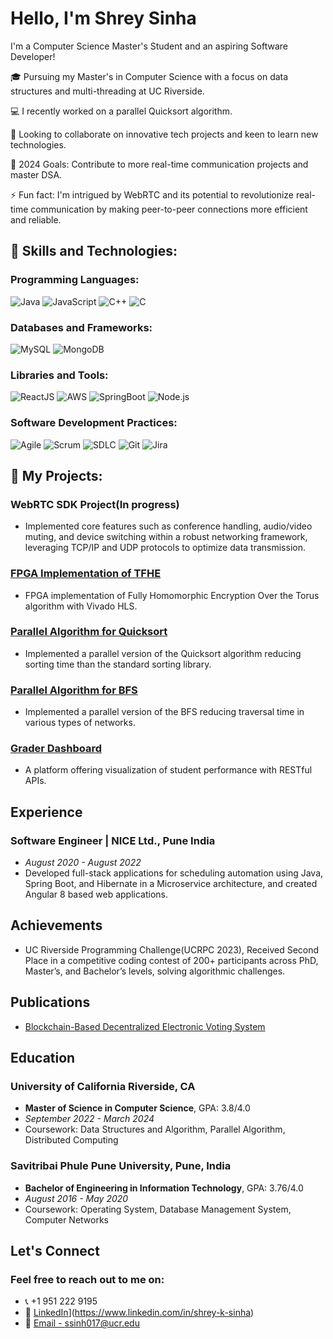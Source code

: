 # Hello, I'm Shrey Sinha

I'm a Computer Science Master's Student and an aspiring Software Developer!

🎓 Pursuing my Master's in Computer Science with a focus on data structures and multi-threading at UC Riverside.

💻 I recently worked on a parallel Quicksort algorithm.

<!--📚 Enhancing my knowledge in Data Structures and Algorithms for future opportunities. -->
🤝 Looking to collaborate on innovative tech projects and keen to learn new technologies.

🎯 2024 Goals: Contribute to more real-time communication projects and master DSA.

⚡ Fun fact:  I'm intrigued by WebRTC and its potential to revolutionize real-time communication by making peer-to-peer connections more efficient and reliable.

## 🚀 Skills and Technologies:

### Programming Languages:
![Java](https://img.shields.io/badge/-Java-007396?style=flat&logo=Java&logoColor=white)
![JavaScript](https://img.shields.io/badge/-JavaScript-F7DF1E?style=flat&logo=javascript&logoColor=black)
![C++](https://img.shields.io/badge/-C++-blue?logo=cplusplus)
![C](https://img.shields.io/badge/-C-A8B9CC?style=flat&logo=C&logoColor=white)

### Databases and Frameworks:
![MySQL](https://img.shields.io/badge/-MySQL-4479A1?style=flat&logo=mysql&logoColor=white)
![MongoDB](https://img.shields.io/badge/-MongoDB-47A248?style=flat&logo=mongodb&logoColor=white)

### Libraries and Tools:
![ReactJS](https://img.shields.io/badge/-ReactJS-61DAFB?style=flat&logo=react&logoColor=black)
![AWS](https://img.shields.io/badge/-AWS-232F3E?style=flat&logo=amazon-aws&logoColor=white)
![SpringBoot](https://img.shields.io/badge/SpringBoot-6DB33F?style=flat-square&logo=Spring&logoColor=white)
![Node.js](https://img.shields.io/npm/v/npm.svg?logo=nodedotjs)

### Software Development Practices:
![Agile](https://img.shields.io/badge/-Agile-007396?style=flat)
![Scrum](https://img.shields.io/badge/-Scrum-008680?style=flat)
![SDLC](https://img.shields.io/badge/-SDLC-FCC624?style=flat)
![Git](https://img.shields.io/badge/-Git-F05032?style=flat&logo=git&logoColor=white)
![Jira](https://img.shields.io/badge/-Jira-0052CC?style=flat&logo=jira&logoColor=white)

## 🚀 My Projects:

### WebRTC SDK Project(In progress)
- Implemented core features such as conference handling, audio/video muting, and device switching within
a robust networking framework, leveraging TCP/IP and UDP protocols to optimize data transmission.

### [FPGA Implementation of TFHE](https://github.com/shreks99/fpga-tfhe)
- FPGA implementation of Fully Homomorphic Encryption Over the Torus algorithm with Vivado HLS.

### [Parallel Algorithm for Quicksort](https://github.com/ucrparlay-class/project1-shreks99)
- Implemented a parallel version of the Quicksort algorithm reducing sorting time than the standard sorting library.

### [Parallel Algorithm for BFS](https://github.com/ucrparlay-class/project2-shreks99)
- Implemented a parallel version of the BFS reducing traversal time in various types of networks.

### [Grader Dashboard](https://github.com/shreks99/Grader-Dashboard)
- A platform offering visualization of student performance with RESTful APIs.
  
<!--### JWT Authentication App
- Developed a secure application with JWT-based user authentication.
-->
## Experience

### Software Engineer | NICE Ltd., Pune India
- *August 2020 - August 2022*
- Developed full-stack applications for scheduling automation using Java, Spring Boot, and Hibernate in a Microservice architecture, and created Angular 8 based web applications.


## Achievements

- UC Riverside Programming Challenge(UCRPC 2023), Received Second Place in a competitive coding
contest of 200+ participants across PhD, Master’s, and Bachelor’s levels, solving algorithmic challenges.

## Publications

- [Blockchain-Based Decentralized Electronic Voting System](https://doi.org/10.1007/978-981-16-6309-3_32)

## Education

### University of California Riverside, CA
- **Master of Science in Computer Science**, GPA: 3.8/4.0
- *September 2022 - March 2024*
- Coursework: Data Structures and Algorithm, Parallel Algorithm, Distributed Computing

### Savitribai Phule Pune University, Pune, India
- **Bachelor of Engineering in Information Technology**, GPA: 3.76/4.0
- *August 2016 - May 2020*
- Coursework: Operating System, Database Management System, Computer Networks

## Let's Connect
### Feel free to reach out to me on:
- 📞 +1 951 222 9195
- 🔗 [LinkedIn](https://img.shields.io/badge/LinkedIn-blue?style=flat&logo=linkedin&logoColor=white)](https://www.linkedin.com/in/shrey-k-sinha)
- 📧 [Email - ssinh017@ucr.edu](mailto:ssinh017@ucr.edu)

<!--
**shreks99/shreks99** is a ✨ _special_ ✨ repository because its `README.md` (this file) appears on your GitHub profile.

Here are some ideas to get you started:

- 🔭 I’m currently working on ...
- 🌱 I’m currently learning ...
- 👯 I’m looking to collaborate on ...
- 🤔 I’m looking for help with ...
- 💬 Ask me about ...
- 📫 How to reach me: ...
- 😄 Pronouns: ...
- ⚡ Fun fact: ...
-->
